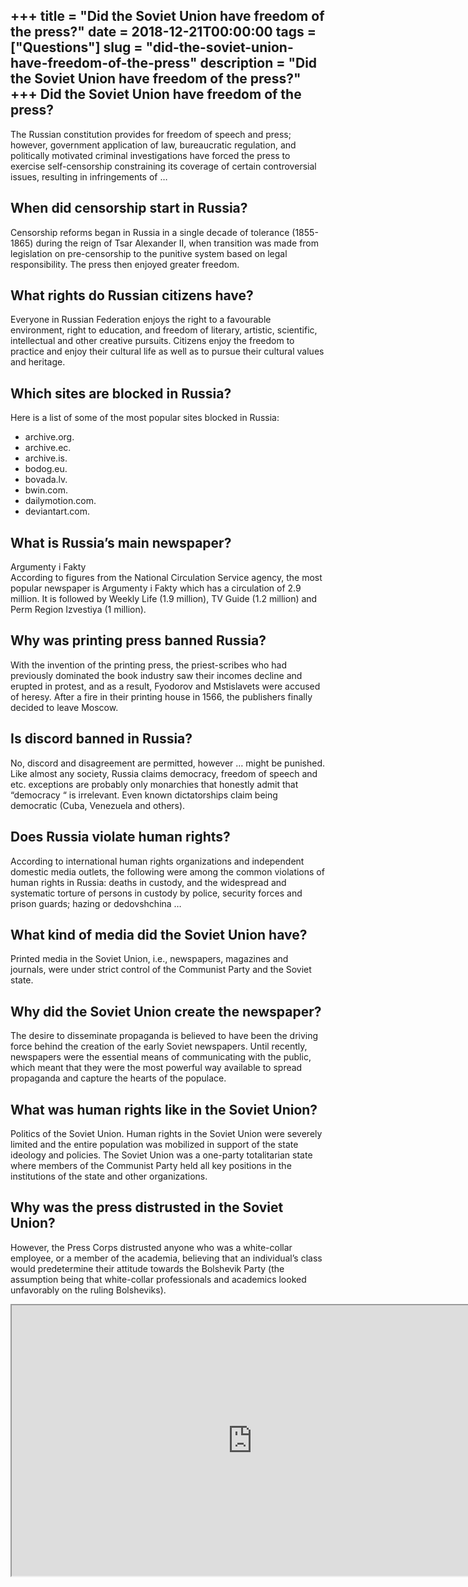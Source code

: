 +++
title = "Did the Soviet Union have freedom of the press?"
date = 2018-12-21T00:00:00
tags = ["Questions"]
slug = "did-the-soviet-union-have-freedom-of-the-press"
description = "Did the Soviet Union have freedom of the press?"
+++
Did the Soviet Union have freedom of the press?
-----------------------------------------------

The Russian constitution provides for freedom of speech and press; however, government application of law, bureaucratic regulation, and politically motivated criminal investigations have forced the press to exercise self-censorship constraining its coverage of certain controversial issues, resulting in infringements of …

When did censorship start in Russia?
------------------------------------

Censorship reforms began in Russia in a single decade of tolerance (1855-1865) during the reign of Tsar Alexander II, when transition was made from legislation on pre-censorship to the punitive system based on legal responsibility. The press then enjoyed greater freedom.

What rights do Russian citizens have?
-------------------------------------

Everyone in Russian Federation enjoys the right to a favourable environment, right to education, and freedom of literary, artistic, scientific, intellectual and other creative pursuits. Citizens enjoy the freedom to practice and enjoy their cultural life as well as to pursue their cultural values and heritage.

Which sites are blocked in Russia?
----------------------------------

Here is a list of some of the most popular sites blocked in Russia:

- archive.org.
- archive.ec.
- archive.is.
- bodog.eu.
- bovada.lv.
- bwin.com.
- dailymotion.com.
- deviantart.com.

What is Russia’s main newspaper?
--------------------------------

Argumenty i Fakty  
According to figures from the National Circulation Service agency, the most popular newspaper is Argumenty i Fakty which has a circulation of 2.9 million. It is followed by Weekly Life (1.9 million), TV Guide (1.2 million) and Perm Region Izvestiya (1 million).

Why was printing press banned Russia?
-------------------------------------

With the invention of the printing press, the priest-scribes who had previously dominated the book industry saw their incomes decline and erupted in protest, and as a result, Fyodorov and Mstislavets were accused of heresy. After a fire in their printing house in 1566, the publishers finally decided to leave Moscow.

Is discord banned in Russia?
----------------------------

No, discord and disagreement are permitted, however … might be punished. Like almost any society, Russia claims democracy, freedom of speech and etc. exceptions are probably only monarchies that honestly admit that “democracy “ is irrelevant. Even known dictatorships claim being democratic (Cuba, Venezuela and others).

Does Russia violate human rights?
---------------------------------

According to international human rights organizations and independent domestic media outlets, the following were among the common violations of human rights in Russia: deaths in custody, and the widespread and systematic torture of persons in custody by police, security forces and prison guards; hazing or dedovshchina …

What kind of media did the Soviet Union have?
---------------------------------------------

Printed media in the Soviet Union, i.e., newspapers, magazines and journals, were under strict control of the Communist Party and the Soviet state.

Why did the Soviet Union create the newspaper?
----------------------------------------------

The desire to disseminate propaganda is believed to have been the driving force behind the creation of the early Soviet newspapers. Until recently, newspapers were the essential means of communicating with the public, which meant that they were the most powerful way available to spread propaganda and capture the hearts of the populace.

What was human rights like in the Soviet Union?
-----------------------------------------------

Politics of the Soviet Union. Human rights in the Soviet Union were severely limited and the entire population was mobilized in support of the state ideology and policies. The Soviet Union was a one-party totalitarian state where members of the Communist Party held all key positions in the institutions of the state and other organizations.

Why was the press distrusted in the Soviet Union?
-------------------------------------------------

However, the Press Corps distrusted anyone who was a white-collar employee, or a member of the academia, believing that an individual’s class would predetermine their attitude towards the Bolshevik Party (the assumption being that white-collar professionals and academics looked unfavorably on the ruling Bolsheviks).

<iframe allow="accelerometer; autoplay; clipboard-write; encrypted-media; gyroscope; picture-in-picture" allowfullscreen="" class="__youtube_prefs__  epyt-is-override  no-lazyload" data-no-lazy="1" data-origheight="433" data-origwidth="770" data-skipgform_ajax_framebjll="" height="433" id="_ytid_40347" loading="lazy" src="https://www.youtube.com/embed/S3Jkqqlpibo?enablejsapi=1&autoplay=0&cc_load_policy=0&cc_lang_pref=&iv_load_policy=1&loop=0&modestbranding=0&rel=1&fs=1&playsinline=0&autohide=2&theme=dark&color=red&controls=1&" title="YouTube player" width="770"></iframe>